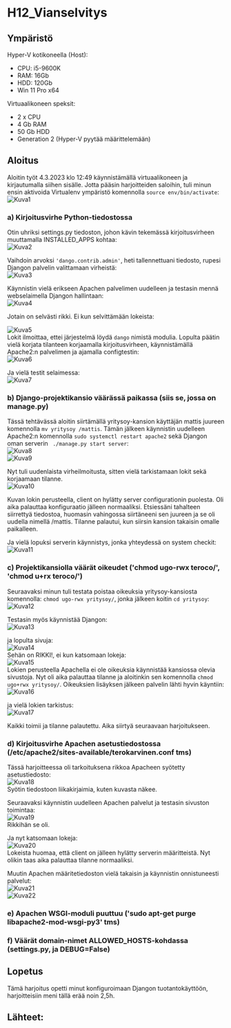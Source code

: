 # H12_Vianselvitys

## Ympäristö

Hyper-V kotikoneella (Host):

- CPU: i5-9600K
- RAM: 16Gb
- HDD: 120Gb
- Win 11 Pro x64

Virtuaalikoneen speksit:

- 2 x CPU
- 4 Gb RAM
- 50 Gb HDD
- Generation 2 (Hyper-V pyytää määrittelemään)


## Aloitus 
Aloitin työt 4.3.2023 klo 12:49 käynnistämällä virtuaalikoneen ja kirjautumalla siihen sisälle. Jotta pääsin harjoitteiden saloihin, tuli minun ensin aktivoida Virtualenv ympäristö komennolla ```source env/bin/activate```: </br>
![Kuva1](https://user-images.githubusercontent.com/122887740/222895936-28d41814-1de5-42d5-9bf6-bb93613ee152.png)</br>

### a) Kirjoitusvirhe Python-tiedostossa
Otin uhriksi settings.py tiedoston, johon kävin tekemässä kirjoitusvirheen muuttamalla INSTALLED_APPS kohtaa:</br>
![Kuva2](https://user-images.githubusercontent.com/122887740/222896586-b2d714c6-236a-434f-b847-7bb22bc93bd1.png)</br>

Vaihdoin arvoksi ```'dango.contrib.admin'```, heti tallennettuani tiedosto, rupesi Djangon palvelin valittamaan virheistä: </br>
![Kuva3](https://user-images.githubusercontent.com/122887740/222896667-90a0906a-6199-4c3f-ba39-4d0292127954.png)</br>

Käynnistin vielä erikseen Apachen palvelimen uudelleen ja testasin mennä webselaimella Djangon hallintaan: </br>
![Kuva4](https://user-images.githubusercontent.com/122887740/222896929-8a1cd4eb-067c-41e8-8305-73dfd90e0aba.png) </br>


Jotain on selvästi rikki. Ei kun selvittämään lokeista: </br>

![Kuva5](https://user-images.githubusercontent.com/122887740/222897018-3a01608e-f242-499b-aefc-fdfc60b95d70.png)</br>
Lokit ilmoittaa, ettei järjestelmä löydä ```dango``` nimistä modulia. Lopulta päätin vielä korjata tilanteen korjaamalla kirjoitusvirheen, käynnistämällä Apache2:n palvelimen ja ajamalla configtestin: </br>
![Kuva6](https://user-images.githubusercontent.com/122887740/222897137-78bf171c-2ea6-4854-90c8-391f07fd072d.png)</br>

Ja vielä testit selaimessa: </br>
![Kuva7](https://user-images.githubusercontent.com/122887740/222897190-a9e508d3-8465-4468-805e-e3ec5198fe1a.png)</br>



### b) Django-projektikansio väärässä paikassa (siis se, jossa on manage.py)
Tässä tehtävässä aloitin siirtämällä yritysoy-kansion käyttäjän mattis juureen komennolla ```mv yritysoy /mattis```. Tämän jälkeen käynnistin uudelleen Apache2:n komennolla ```sudo systemctl restart apache2``` sekä Djangon oman serverin ``` ./manage.py start server```: </br>
![Kuva8](https://user-images.githubusercontent.com/122887740/222915571-76902f15-83ef-4669-8eaa-b34201856306.png)</br>
![Kuva9](https://user-images.githubusercontent.com/122887740/222915617-70214f46-25ff-410e-a6fa-798bf99adcfa.png)</br>

Nyt tuli uudenlaista virheilmoitusta, sitten vielä tarkistamaan lokit sekä korjaamaan tilanne. </br>
![Kuva10](https://user-images.githubusercontent.com/122887740/222929264-f4c55598-729c-4999-b607-b467d400d839.png)</br>

Kuvan lokin perusteella, client on hylätty server configurationin puolesta. Oli aika palauttaa konfiguraatio jälleen normaaliksi.
Etsiessäni tahalteen siirrettyä tiedostoa, huomasin vahingossa siirtäneeni sen juureen ja se oli uudella nimellä /mattis. Tilanne palautui, kun siirsin kansion takaisin omalle paikalleen.</br>

Ja vielä lopuksi serverin käynnistys, jonka yhteydessä on system checkit: </br>
![Kuva11](https://user-images.githubusercontent.com/122887740/222929361-69c0bf8d-8b8c-4b3c-b0f5-7cacd967e2ec.png)</br>


### c) Projektikansiolla väärät oikeudet ('chmod ugo-rwx teroco/', 'chmod u+rx teroco/')
Seuraavaksi minun tuli testata poistaa oikeuksia yritysoy-kansiosta komennolla: ```chmod ugo-rwx yritysoy/```, jonka jälkeen koitin ```cd yritysoy```:</br>
![Kuva12](https://user-images.githubusercontent.com/122887740/222930671-ba5a88c8-7e72-4dd7-beae-f2cf96dede6a.png)

Testasin myös käynnistää Djangon: </br>
![Kuva13](https://user-images.githubusercontent.com/122887740/222930722-575ba277-ae04-4942-a3f7-dab96c38d7b0.png) </br>

ja lopulta sivuja: </br>
![Kuva14](https://user-images.githubusercontent.com/122887740/222930746-70c8e622-3528-4572-968f-94f4996cd1a5.png) </br>
Sehän on RIKKI!, ei kun katsomaan lokeja:</br>
![Kuva15](https://user-images.githubusercontent.com/122887740/222930785-0fdd42a4-c4ee-4893-b5d9-49c52b46aa3d.png) </br>
Lokien perusteella Apachella ei ole oikeuksia käynnistää kansiossa olevia sivustoja. Nyt oli aika palauttaa tilanne ja aloitinkin sen komennolla ```chmod ugo+rwx yritysoy/```. Oikeuksien lisäyksen jälkeen palvelin lähti hyvin käyntiin: </br>
![Kuva16](https://user-images.githubusercontent.com/122887740/222930923-e3e0bf8f-aaa3-44c9-955a-dab444930931.png) </br>

ja vielä lokien tarkistus: </br>
![Kuva17](https://user-images.githubusercontent.com/122887740/222930932-9dca763a-2637-4969-8134-d53f063696fb.png)

Kaikki toimii ja tilanne palautettu. Aika siirtyä seuraavaan harjoitukseen.


### d) Kirjoitusvirhe Apachen asetustiedostossa (/etc/apache2/sites-available/terokarvinen.conf tms)
Tässä harjoitteessa oli tarkoituksena rikkoa Apacheen syötetty asetustiedosto:</br>
![Kuva18](https://user-images.githubusercontent.com/122887740/222931085-6d14b636-ac58-48b7-8330-4deec0f2b75b.png)</br>
Syötin tiedostoon liikakirjaimia, kuten kuvasta näkee.


Seuraavaksi käynnistin uudelleen Apachen palvelut ja testasin sivuston toimintaa:</br>
![Kuva19](https://user-images.githubusercontent.com/122887740/222931100-51b76fa4-f860-485b-b8af-c6fe6a05c64c.png)</br>
Rikkihän se oli.


Ja nyt katsomaan lokeja:</br>
![Kuva20](https://user-images.githubusercontent.com/122887740/222931152-7d59a2a4-56e0-45d8-931b-7ee5f26660b8.png)</br>
Lokeista huomaa, että client on jälleen hylätty serverin määritteistä. Nyt olikin taas aika palauttaa tilanne normaaliksi.


Muutin Apachen määritetiedoston vielä takaisin ja käynnistin onnistuneesti palvelut: </br>
![Kuva21](https://user-images.githubusercontent.com/122887740/222931300-f4235715-38ad-48aa-8808-cc2974ffb0ed.png) </br>
![Kuva22](https://user-images.githubusercontent.com/122887740/222931303-e5915f1a-8c35-4081-86ff-0262cf8181f2.png) </br>


### e) Apachen WSGI-moduli puuttuu ('sudo apt-get purge libapache2-mod-wsgi-py3' tms)
### f) Väärät domain-nimet ALLOWED_HOSTS-kohdassa (settings.py, ja DEBUG=False)


## Lopetus
Tämä harjoitus opetti minut konfiguroimaan Djangon tuotantokäyttöön, harjoitteisiin meni tällä erää noin 2,5h.

## Lähteet:

